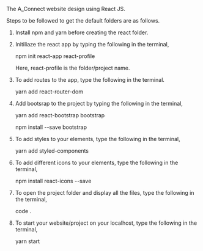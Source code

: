 The A_Connect website design using React JS.

Steps to be followed to get the default folders are as follows.

1. Install npm and yarn before creating the react folder.

2. Initiliaze the react app by typing the following in the terminal,
    
    npm init react-app react-profile
    
    Here, react-profile is the folder/project name.
    
3. To add routes to the app, type the following in the terminal.

    yarn add react-router-dom

4. Add bootsrap to the project by typing the following in the terminal,

    yarn add react-bootstrap bootstrap
    
    npm install --save bootstrap
    
5. To add styles to your elements, type the following in the terminal,

    yarn add styled-components
    

6. To add different icons to your elements, type the following in the terminal,

    npm install react-icons --save
    
7. To open the project folder and display all the files, type the following in the terminal,

    code .
    
8. To start your website/project on your localhost, type the following in the terminal,

    yarn start
